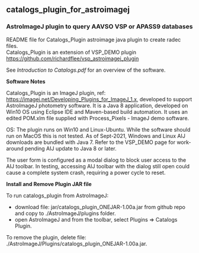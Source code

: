 ## catalogs_plugin_for_astroimagej

### AstroImageJ plugin to query AAVSO VSP or APASS9 databases

README file for Catalogs_Plugin astroimage java plugin to create radec files.<br/>
Catalogs_Plugin is an extension of VSP_DEMO plugin https://github.com/richardflee/vsp_astroimagej_plugin <br/>

See _Introduction to Catalogs.pdf_ for an overview of the software.

**Software Notes**

Catalogs_Plugin is an ImageJ plugin, ref: https://imagej.net/Developing_Plugins_for_ImageJ_1.x,
developed to support AstroImageJ photometry software.
 It  is a Java 8 application, developed on Win10 OS using Eclipse IDE and 
Maven-based build automation. It uses an edited POM.xlm file supplied with Process_Pixels - ImageJ demo software.  <br/>

OS: The plugin runs  on Win10 and Linux-Ubuntu. While the software should run on MacOS this is not tested. 
As of Sept-2021, Windows and Linux AIJ  downloads are bundled with Java 7.  Refer to the VSP_DEMO page for work-around pending AIJ update to Java 8 or later.<br/>

The user form is configured as  a modal dialog to block user access to the AIJ toolbar. In testing, accessing
AIJ toolbar with the dialog still open could cause a complete system crash, requiring a power cycle to reset. <br/>

**Install and Remove Plugin JAR file**

To run catalogs_plugin from AstroImageJ:</br>
- download file: jar/catalogs_plugin_ONEJAR-1.00a.jar from github repo and copy to ./AstroImageJ/plugins folder.</br>
- open AstroImageJ and from the toolbar, select Plugins => Catalogs Plugin.</br>

To remove the plugin, delete file: ./AstroImageJ/Plugins/catalogs_plugin_ONEJAR-1.00a.jar.

